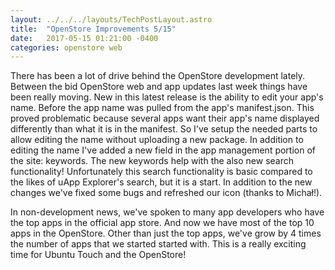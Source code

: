 ```yaml
---
layout: ../../../layouts/TechPostLayout.astro
title:  "OpenStore Improvements 5/15"
date:   2017-05-15 01:21:00 -0400
categories: openstore web
---
```


There has been a lot of drive behind the OpenStore development lately. Between
the bid OpenStore web and app updates last week things have been really moving.
New in this latest release is the ability to edit your app's name. Before the
app name was pulled from the app's manifest.json. This proved problematic because
several apps want their app's name displayed differently than what it is in the
manifest. So I've setup the needed parts to allow editing the name without uploading
a new package. In addition to editing the name I've added a new field in the
app management portion of the site: keywords. The new keywords help with the
also new search functionality! Unfortunately this search functionality is basic
compared to the likes of uApp Explorer's search, but it is a start. In addition
to the new changes we've fixed some bugs and refreshed our icon (thanks to Michał!).

In non-development news, we've spoken to many app developers who have the top
apps in the official app store. And now we have most of the top 10 apps in the
OpenStore. Other than just the top apps, we've grow by 4 times the number of apps
that we started started with. This is a really exciting time for Ubuntu Touch
and the OpenStore!
